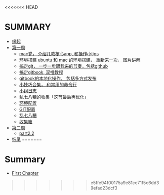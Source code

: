 <<<<<<< HEAD
# SUMMARY

* [缘起](/source/begin.md)
* [第一周](/source/part1/introduction.md)
  * [mac党， 介绍几款核心app, 和操作小tips]()
  * [环境搭建 ubuntu 和 mac 的环境搭建， 重新来一次， 图片讲解]()
  * [搞定git， 一步一步跟我来的节奏，包括github]()
  * [搞定gitbook, 双推教程]()
  * [gitbook的本地化操作， 包括多方式发布]()
  * [小技巧合集， 和常用的命令行]()
  * [小组日志]()
  * [乱七八糟的收集「这节最后再优化」]()
  * [环境配置](/source/part1/1.md)
  * [GIT配置](/source/part1/2.md)
  * [乱七八糟](/source/part1/3.md)
  * [收集箱](/source/part1/4.md)
* [第二周](/source/part2/introduction.md)
  * [part2.2](/source/part2/1.md)
* [结尾](/source/end.md)
=======
# Summary

* [First Chapter](chapter1.md)
>>>>>>> e5ffe94f00175a9e81cc71f5c6dd39efad23dcf3
